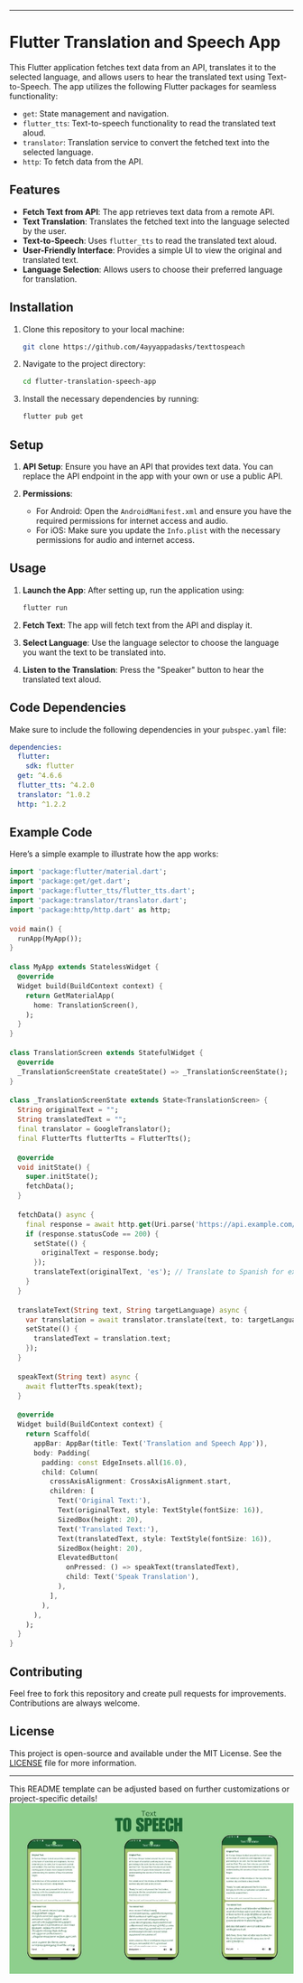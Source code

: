 
---

# Flutter Translation and Speech App

This Flutter application fetches text data from an API, translates it to the selected language, and allows users to hear the translated text using Text-to-Speech. The app utilizes the following Flutter packages for seamless functionality:

- `get`: State management and navigation.
- `flutter_tts`: Text-to-speech functionality to read the translated text aloud.
- `translator`: Translation service to convert the fetched text into the selected language.
- `http`: To fetch data from the API.

## Features

- **Fetch Text from API**: The app retrieves text data from a remote API.
- **Text Translation**: Translates the fetched text into the language selected by the user.
- **Text-to-Speech**: Uses `flutter_tts` to read the translated text aloud.
- **User-Friendly Interface**: Provides a simple UI to view the original and translated text.
- **Language Selection**: Allows users to choose their preferred language for translation.

## Installation

1. Clone this repository to your local machine:

   ```bash
   git clone https://github.com/4ayyappadasks/texttospeach
   ```

2. Navigate to the project directory:

   ```bash
   cd flutter-translation-speech-app
   ```

3. Install the necessary dependencies by running:

   ```bash
   flutter pub get
   ```

## Setup

1. **API Setup**: Ensure you have an API that provides text data. You can replace the API endpoint in the app with your own or use a public API.

2. **Permissions**:
    - For Android: Open the `AndroidManifest.xml` and ensure you have the required permissions for internet access and audio.
    - For iOS: Make sure you update the `Info.plist` with the necessary permissions for audio and internet access.

## Usage

1. **Launch the App**: After setting up, run the application using:

   ```bash
   flutter run
   ```

2. **Fetch Text**: The app will fetch text from the API and display it.

3. **Select Language**: Use the language selector to choose the language you want the text to be translated into.

4. **Listen to the Translation**: Press the "Speaker" button to hear the translated text aloud.

## Code Dependencies

Make sure to include the following dependencies in your `pubspec.yaml` file:

```yaml
dependencies:
  flutter:
    sdk: flutter
  get: ^4.6.6
  flutter_tts: ^4.2.0
  translator: ^1.0.2
  http: ^1.2.2
```

## Example Code

Here’s a simple example to illustrate how the app works:

```dart
import 'package:flutter/material.dart';
import 'package:get/get.dart';
import 'package:flutter_tts/flutter_tts.dart';
import 'package:translator/translator.dart';
import 'package:http/http.dart' as http;

void main() {
  runApp(MyApp());
}

class MyApp extends StatelessWidget {
  @override
  Widget build(BuildContext context) {
    return GetMaterialApp(
      home: TranslationScreen(),
    );
  }
}

class TranslationScreen extends StatefulWidget {
  @override
  _TranslationScreenState createState() => _TranslationScreenState();
}

class _TranslationScreenState extends State<TranslationScreen> {
  String originalText = "";
  String translatedText = "";
  final translator = GoogleTranslator();
  final FlutterTts flutterTts = FlutterTts();

  @override
  void initState() {
    super.initState();
    fetchData();
  }

  fetchData() async {
    final response = await http.get(Uri.parse('https://api.example.com/text'));
    if (response.statusCode == 200) {
      setState(() {
        originalText = response.body;
      });
      translateText(originalText, 'es'); // Translate to Spanish for example
    }
  }

  translateText(String text, String targetLanguage) async {
    var translation = await translator.translate(text, to: targetLanguage);
    setState(() {
      translatedText = translation.text;
    });
  }

  speakText(String text) async {
    await flutterTts.speak(text);
  }

  @override
  Widget build(BuildContext context) {
    return Scaffold(
      appBar: AppBar(title: Text('Translation and Speech App')),
      body: Padding(
        padding: const EdgeInsets.all(16.0),
        child: Column(
          crossAxisAlignment: CrossAxisAlignment.start,
          children: [
            Text('Original Text:'),
            Text(originalText, style: TextStyle(fontSize: 16)),
            SizedBox(height: 20),
            Text('Translated Text:'),
            Text(translatedText, style: TextStyle(fontSize: 16)),
            SizedBox(height: 20),
            ElevatedButton(
              onPressed: () => speakText(translatedText),
              child: Text('Speak Translation'),
            ),
          ],
        ),
      ),
    );
  }
}
```

## Contributing

Feel free to fork this repository and create pull requests for improvements. Contributions are always welcome.

## License

This project is open-source and available under the MIT License. See the [LICENSE](LICENSE) file for more information.

---

This README template can be adjusted based on further customizations or project-specific details!
![image Alt](https://github.com/4ayyappadasks/texttospeach/blob/f07803758bdccac8794e7a137e0cdc6b4b325c12/ss/banner.jpg)